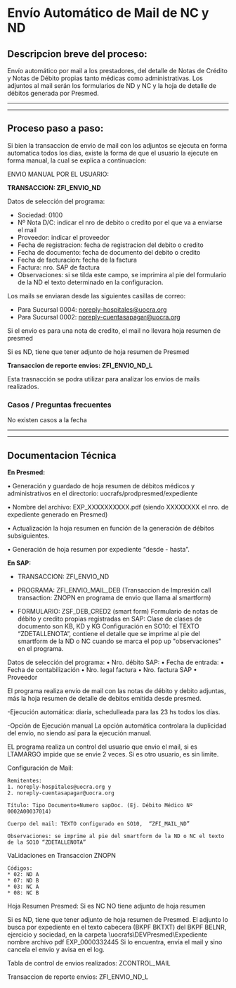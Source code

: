 # Envío Automático de Mail de NC y ND

## Descripcion breve del proceso:
Envío automático por mail a los prestadores, del detalle de Notas de Crédito y Notas de Débito propias tanto médicas como administrativas.
Los adjuntos al mail serán los formularios de ND y NC y la hoja de detalle de débitos generada por Presmed.

***
***

## Proceso paso a paso:
Si bien la transaccion de envio de mail con los adjuntos se ejecuta en forma automatica todos los dias, existe la forma de que el usuario la ejecute en forma manual, la cual se explica a continuacion:

ENVIO MANUAL POR EL USUARIO:

**TRANSACCION: ZFI_ENVIO_ND**

Datos de selección del programa: 
* Sociedad: 0100
* Nº Nota D/C: indicar el nro de debito o credito por el que va a enviarse el mail
* Proveedor: indicar el proveedor
* Fecha de registracion: fecha de registracion del debito o credito
* Fecha de documento: fecha de documento del debito o credito
* Fecha de facturacion: fecha de la factura
* Factura: nro. SAP de factura
* Observaciones: si se tilda este campo, se imprimira al pie del formulario de la ND el texto determinado en la configuracion.

Los mails se enviaran desde las siguientes casillas de correo: 
- Para Sucursal 0004: noreply-hospitales@uocra.org 
- Para Sucursal 0002: noreply-cuentasapagar@uocra.org

Si el envio es para una nota de credito, el mail no llevara hoja resumen de presmed

Si es ND, tiene que tener adjunto de hoja resumen de Presmed

**Transaccion de reporte envios: ZFI_ENVIO_ND_L**

Esta trasnacción se podra utilizar para analizar los envios de mails realizados.


### Casos / Preguntas frecuentes
No existen casos a la fecha 

***
***
## Documentacion Técnica

**En Presmed:**

•	Generación y guardado de hoja resumen de débitos médicos y administrativos en el directorio: uocrafs/prodpresmed/expediente 

•	Nombre del archivo: EXP_XXXXXXXXXX.pdf (siendo XXXXXXXX el nro. de expediente generado en Presmed) 

•	Actualización  la hoja resumen en función de la generación de débitos subsiguientes.

•	Generación de hoja resumen por expediente “desde - hasta”.


**En SAP:** 

* TRANSACCION: ZFI_ENVIO_ND

* PROGRAMA: ZFI_ENVIO_MAIL_DEB 
(Transaccion de Impresión call transaction: ZNOPN en programa de envio que llama al smartform)

* FORMULARIO:  ZSF_DEB_CRED2 (smart form) 
Formulario de notas de débito y credito propias registradas en SAP: Clase de clases de documento son KB, KD y KG
Configuración en SO10: el TEXTO “ZDETALLENOTA”, contiene el detalle que se imprime al pie del smartform de la ND o NC cuando se marca el pop up "observaciones" en el programa.

Datos de selección del programa:
•	Nro. débito SAP:
•	Fecha de entrada:
•	Fecha de contabilización
•	Nro. legal factura
•	Nro. factura SAP 
•	Proveedor

El programa realiza envío de mail con las notas de débito y debito adjuntas, más la hoja resumen de detalle de debitos emitida desde presmed.

-Ejecución automática: diaria,  schedulleada para las 23 hs todos los días.

-Opción de Ejecución manual 
La opción automática controlara la duplicidad del envío, no siendo así para la ejecución manual.

EL programa realiza un control del usuario que envio el mail, si es LTAMARGO impide que se envie 2 veces. Si es otro usuario, es sin limite.


Configuración de Mail: 

    Remitentes: 
    1. noreply-hospitales@uocra.org y 
    2. noreply-cuentasapagar@uocra.org

    Título: Tipo Documento+Numero sapDoc. (Ej. Débito Médico Nº 0002A00037014)

    Cuerpo del mail: TEXTO configurado en SO10,  “ZFI_MAIL_ND”

    Observaciones: se imprime al pie del smartform de la ND o NC el texto de la SO10 “ZDETALLENOTA”

VaLidaciones en Transaccion ZNOPN 

    Códigos:
    * 02: ND A
    * 07: ND B
    * 03: NC A
    * 08: NC B

Hoja Resumen Presmed:
Si es NC NO tiene adjunto de hoja resumen

Si es ND, tiene que tener adjunto de hoja resumen de Presmed. El adjunto lo busca por expediente en el texto cabecera (BKPF BKTXT) del BKPF BELNR, ejercicio y sociedad, en la carpeta \\uocrafs\DEVPresmed\Expediente nombre archivo pdf EXP_0000332445
Si lo encuentra, envía el mail y sino cancela el envio y avisa en el log.


Tabla de control de envios realizados: 
ZCONTROL_MAIL

Transaccion de reporte envios: ZFI_ENVIO_ND_L

